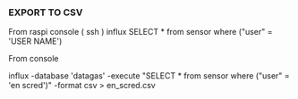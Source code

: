 ### EXPORT TO CSV

From raspi console ( ssh )
      influx
      SELECT * from sensor where (\"user\" = 'USER NAME')

From console  

influx -database 'datagas' -execute "SELECT * from sensor where (\"user\" = 'en scred')" -format csv > en_scred.csv
